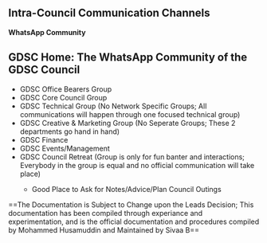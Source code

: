 ## Intra-Council Communication Channels

**WhatsApp Community** 
## GDSC Home: The WhatsApp Community of the GDSC Council
<ul>
  <li>GDSC Office Bearers Group</li>
  <li>GDSC Core Council Group</li>
  <li>GDSC Technical Group (No Network Specific Groups; All communications will happen through one focused technical group)</li>
  <li>GDSC Creative & Marketing Group (No Seperate Groups; These 2 departments go hand in hand)</li>
  <li>GDSC Finance</li>
  <li>GDSC Events/Management</li>
  <li>GDSC Council Retreat (Group is only for fun banter and interactions; Everybody in the group is equal and no official communication will take place)</li>
    <ul>
      <li>Good Place to Ask for Notes/Advice/Plan Council Outings</li>
    </ul>
</ul>


==The Documentation is Subject to Change upon the Leads Decision; This documentation has been compiled through experiance and experimentation, and is the official documentation and procedures compiled by Mohammed Husamuddin and Maintained by Sivaa B==
